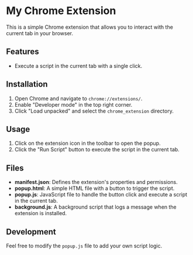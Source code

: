 # My Chrome Extension

This is a simple Chrome extension that allows you to interact with the current tab in your browser.

## Features

- Execute a script in the current tab with a single click.

## Installation

1. Open Chrome and navigate to `chrome://extensions/`.
2. Enable "Developer mode" in the top right corner.
3. Click "Load unpacked" and select the `chrome_extension` directory.

## Usage

1. Click on the extension icon in the toolbar to open the popup.
2. Click the "Run Script" button to execute the script in the current tab.

## Files

- **manifest.json**: Defines the extension's properties and permissions.
- **popup.html**: A simple HTML file with a button to trigger the script.
- **popup.js**: JavaScript file to handle the button click and execute a script in the current tab.
- **background.js**: A background script that logs a message when the extension is installed.

## Development

Feel free to modify the `popup.js` file to add your own script logic. 